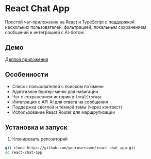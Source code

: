 # React Chat App

Простой чат-приложение на React и TypeScript с поддержкой нескольких пользователей, фильтрацией, локальным сохранением сообщений и интеграцией с AI-ботом.

## Демо

[Деплой приложения](https://n-factorial-web-hw2.vercel.app/)

## Особенности

- Список пользователей с поиском по имени
- Адаптивное бургер-меню для навигации
- Чат с сохранением истории в `localStorage`
- Интеграция с API AI для ответа на сообщения
- Поддержка светлой и тёмной темы (через контекст)
- Использование React Router для маршрутизации

## Установка и запуск

1. Клонировать репозиторий

```bash
git clone https://github.com/yourusername/react-chat-app.git
cd react-chat-app
